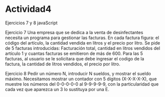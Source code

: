 # Actividad4
Ejercicios 7 y 8 javaScript

Ejercicio 7
Una empresa que se dedica a la venta de desinfectantes necesita un programa para gestionar las facturas. En cada factura figura: el código del artículo, la cantidad vendida en litros y el precio por litro. Se pide de 5 facturas introducidas: Facturación total, cantidad en litros vendidos del artículo 1 y cuantas facturas se emitieron de más de 600.
Para las 5 facturas, al usuario se le solicitara que debe ingresar el codigo de la factura, la cantidad de litros vendidos, el precio por litro.

Ejercicio 8
Pedir un número N, introducir N sueldos, y mostrar el sueldo máximo. Necesitamos mostrar un contador con 5 dígitos (X-X-X-X-X), que muestre los números del 0-0-0-0-0 al 9-9-9-9-9, con la particularidad que cada vez que aparezca un 3 lo sustituya por una E.
